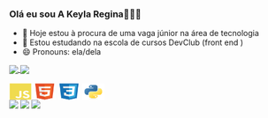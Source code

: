 
### Olá eu sou A Keyla Regina👩‍💻💕



- 🔭 Hoje estou à procura de uma vaga júnior na área de tecnologia
- 💬 Estou estudando na escola de cursos DevClub (front end )
- 😄 Pronouns: ela/dela


<div>
 
  <a href="https://github.com/KeylaRegina/github-readme-stats">
  <img height=200 align="center" src="https://github-readme-stats.vercel.app/api?username=KeylaRegina&show_icons=true&theme=radical" />
</a>
<a href="https://github.com/KeylaRegina/convoychat">
  <img height=200 align="center" src="https://github-readme-stats.vercel.app/api/top-langs?username=KeylaRegina&layout=compact&langs_count=8&card_width=320" />
</a>
</div>
  

  <div style="display: inline_block"><br>
  <img align="center" alt="Rafa-Js" height="30" width="40" src="https://raw.githubusercontent.com/devicons/devicon/master/icons/javascript/javascript-plain.svg">
  <img align="center" alt="Keyla-HTML" height="30" width="40" src="https://raw.githubusercontent.com/devicons/devicon/master/icons/html5/html5-original.svg">
  <img align="center" alt="Keyla-CSS" height="30" width="40" src="https://raw.githubusercontent.com/devicons/devicon/master/icons/css3/css3-original.svg">
  <img align="center" alt="Keyla-Python" height="30" width="40" src="https://raw.githubusercontent.com/devicons/devicon/master/icons/python/python-original.svg">
   
</div>

  <div> 
  <a href="https://instagram.com/keylareginas" target="_blank"><img src="https://img.shields.io/badge/-[Instagram-%23E4405F?style=for-the-badge&logo=instagram&logoColor=white](https://www.instagram.com/?hl=pt-br)" target="_blank"></a>
  <a href = "mailto:keylareg23@gmail.com"><img src="https://img.shields.io/badge/-Gmail-%23333?style=for-the-badge&logo=gmail&logoColor=white" target="_blank"></a>
  <a href="https://www.linkedin.com/in/keyla-regina-soares-da-silva-08664926b" target="_blank"><img src="https://img.shields.io/badge/-LinkedIn-%230077B5?style=for-the-badge&logo=linkedin&logoColor=white" target="_blank"></a> 
  
</div>
